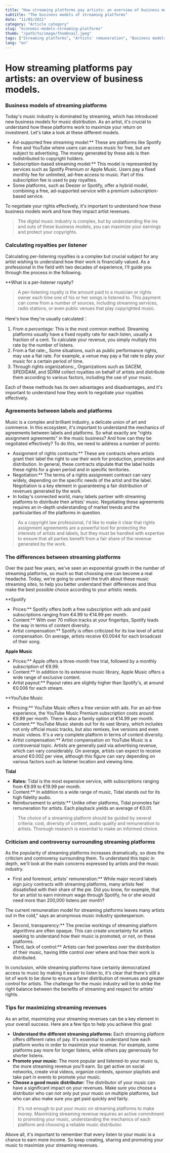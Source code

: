 ```yaml
---
title: "How streaming platforms pay artists: an overview of business models."
subtitle: "The business models of streaming platforms"
date: "11/05/2021"
category: "Article category"
slug: "economic-models-streaming-platforms"
thumb: "/path/to/image/thumbnail.jpeg"
tags: ["Streaming platforms", "Artists' remuneration", "Business models"]
lang: "en"
---
```


# How streaming platforms pay artists: an overview of business models.

### Business models of streaming platforms

Today's music industry is dominated by streaming, which has introduced new business models for music distribution. As an artist, it's crucial to understand how these platforms work to maximize your return on investment. Let's take a look at these different models.

-   Ad-supported free streaming model:\*\* These are platforms like Spotify Free and YouTube where users can access music for free, but are subject to advertising. The money generated by these ads is then redistributed to copyright holders.
-   Subscription-based streaming model:\*\* This model is represented by services such as Spotify Premium or Apple Music. Users pay a fixed monthly fee for unlimited, ad-free access to music. Part of this subscription fee is used to pay royalties.
-   Some platforms, such as Deezer or Spotify, offer a hybrid model, combining a free, ad-supported service with a premium subscription-based service.

To negotiate your rights effectively, it's important to understand how these business models work and how they impact artist revenues.

> The digital music industry is complex, but by understanding the ins and outs of these business models, you can maximize your earnings and protect your copyrights.

### Calculating royalties per listener

Calculating per-listening royalties is a complex but crucial subject for any artist wishing to understand how their work is financially valued. As a professional in the field with two decades of experience, I'll guide you through the process in the following.

\*\*What is a per-listener royalty?

> A per-listening royalty is the amount paid to a musician or rights owner each time one of his or her songs is listened to. This payment can come from a number of sources, including streaming services, radio stations, or even public venues that play copyrighted music.

Here's how they're usually calculated：

1. _From a percentage:_ This is the most common method. Streaming platforms usually have a fixed royalty rate for each listen, usually a fraction of a cent. To calculate your revenue, you simply multiply this rate by the number of listens.
2. From a flat rate:\_ Some situations, such as public performance rights, may use a flat rate. For example, a venue may pay a flat rate to play your music for a certain period of time.
3. Through rights organizations:\_ Organizations such as SACEM, SPEDIDAM, and SDRM collect royalties on behalf of artists and distribute them according to various factors, including the use of your music.

Each of these methods has its own advantages and disadvantages, and it's important to understand how they work to negotiate your royalties effectively.

### Agreements between labels and platforms

Music is a complex and brilliant industry, a delicate union of art and commerce. In this ecosystem, it's important to understand the mechanics of agreements between labels and platforms. So what exactly are "rights assignment agreements" in the music business? And how can they be negotiated effectively? To do this, we need to address a number of points:

-   Assignment of rights contracts:\*\* These are contracts where artists grant their label the right to use their work for production, promotion and distribution. In general, these contracts stipulate that the label holds these rights for a given period and in specific territories.
-   Negotiation:\*\* The terms of a rights assignment contract can vary widely, depending on the specific needs of the artist and the label. Negotiation is a key element in guaranteeing a fair distribution of revenues generated by the work.
-   In today's connected world, many labels partner with streaming platforms to distribute their artists' music. Negotiating these agreements requires an in-depth understanding of market trends and the particularities of the platforms in question.

> As a copyright law professional, I'd like to make it clear that rights assignment agreements are a powerful tool for protecting the interests of artists and labels, but they must be handled with expertise to ensure that all parties benefit from a fair share of the revenue generated by the work.

### The differences between streaming platforms

Over the past few years, we've seen an exponential growth in the number of streaming platforms, so much so that choosing one can become a real headache. Today, we're going to unravel the truth about these music streaming sites, to help you better understand their differences and thus make the best possible choice according to your artistic needs.

\*\*Spotify

-   Prices:\*\* Spotify offers both a free subscription with ads and paid subscriptions ranging from €4.99 to €14.99 per month.
-   Content:\*\* With over 70 million tracks at your fingertips, Spotify leads the way in terms of content diversity.
-   Artist compensation:\*\* Spotify is often criticized for its low level of artist compensation. On average, artists receive €0.0044 for each broadcast of their song.

**Apple Music**

-   Prices:\*\* Apple offers a three-month free trial, followed by a monthly subscription of €9.99.
-   Content:\*\* In addition to its extensive music library, Apple Music offers a wide range of exclusive content.
-   Artist payout:\*\* Payout rates are slightly higher than Spotify's, at around €0.006 for each stream.

\*\*YouTube Music

-   Pricing:\*\* YouTube Music offers a free version with ads. For an ad-free experience, the YouTube Music Premium subscription costs around €9.99 per month. There is also a family option at €14.99 per month.
-   Content:\*\* YouTube Music stands out for its vast library, which includes not only official music tracks, but also remixes, live versions and even music videos. It's a very complete platform in terms of content diversity.
-   Artist compensation:\*\* Artist compensation on YouTube Music is a controversial topic. Artists are generally paid via advertising revenue, which can vary considerably. On average, artists can expect to receive around €0.002 per view, although this figure can vary depending on various factors such as listener location and viewing time.

**Tidal**

-   **Rates:** Tidal is the most expensive service, with subscriptions ranging from €9.99 to €19.99 per month.
-   Content:\*\* In addition to a wide range of music, Tidal stands out for its high fidelity audio.
-   Reimbursement to artists:\*\* Unlike other platforms, Tidal promotes fair remuneration for artists. Each playback yields an average of €0.01.

> The choice of a streaming platform should be guided by several criteria: cost, diversity of content, audio quality and remuneration to artists. Thorough research is essential to make an informed choice.

### Criticism and controversy surrounding streaming platforms

As the popularity of streaming platforms increases dramatically, so does the criticism and controversy surrounding them. To understand this topic in depth, we'll look at the main concerns expressed by artists and the music industry.

-   First and foremost, artists' remuneration:\*\* While major record labels sign juicy contracts with streaming platforms, many artists feel dissatisfied with their share of the pie. Did you know, for example, that for an artist to earn minimum wage through Spotify, he or she would need more than 200,000 listens per month?

The current remuneration model for streaming platforms leaves many artists out in the cold," says an anonymous music industry spokesperson.

-   Second, transparency:\*\* The precise workings of streaming platform algorithms are often opaque. This can create uncertainty for artists seeking to understand how their music is promoted, or not, on these platforms.
-   Third, lack of control:\*\* Artists can feel powerless over the distribution of their music, having little control over where and how their work is distributed.

In conclusion, while streaming platforms have certainly democratized access to music by making it easier to listen to, it's clear that there's still a lot of work to be done to ensure a fairer distribution of revenues and greater control for artists. The challenge for the music industry will be to strike the right balance between the benefits of streaming and respect for artists' rights.

### Tips for maximizing streaming revenues

As an artist, maximizing your streaming revenues can be a key element in your overall success. Here are a few tips to help you achieve this goal:

-   **Understand the different streaming platforms:** Each streaming platform offers different rates of pay. It's essential to understand how each platform works in order to maximize your revenue. For example, some platforms pay more for longer listens, while others pay generously for shorter listens.
-   **Promote your music:** The more popular and listened-to your music is, the more streaming revenue you'll earn. So get active on social networks, create viral videos, organize contests, sponsor playlists and take part in events to promote your music.
-   **Choose a good music distributor:** The distributor of your music can have a significant impact on your revenues. Make sure you choose a distributor who can not only put your music on multiple platforms, but who can also make sure you get paid quickly and fairly.

> It's not enough to put your music on streaming platforms to make money. Maximizing streaming revenue requires an active commitment to promoting your music, understanding the mechanics of each platform and choosing a reliable music distributor.

Above all, it's important to remember that every listen to your music is a chance to earn more income. So keep creating, sharing and promoting your music to maximize your streaming revenues.
